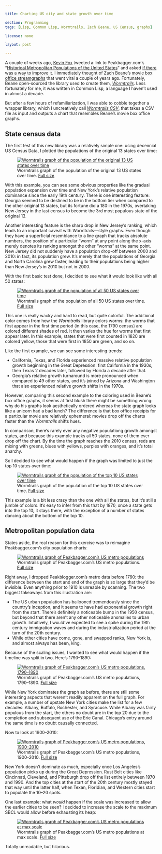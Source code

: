 ```yaml
---

title: Charting US city and state growth over time

section: Programming
tags: [Lisp, Common Lisp, Wormtrails, Zach Beane, US Census, graphs]

license: none

layout: post

---
```


A couple of weeks ago, [Kevin Fox][*] tweeted a link to Peakbagger.com’s “[Historical Metropolitan Populations of the United States][*]” and asked [if there was a way to improve it][*]. I immediately thought of [Zach Beane][*]’s [movie box office streamgraphs][*] that went viral a couple of years ago. Fortunately, Beane open-sourced the library used to create them, [*Wormtrails*][*]. Less fortunately for me, it was written in Common Lisp, a language I haven’t used in almost a decade.

But after a few hours of refamiliarization, I was able to cobble together a wrapper library, which I uncreatively call [*Wormtrails CSV*][*], that takes a CSV file as input and outputs a chart that resembles Beane’s movie box office graphs.

## State census data

The first test of this new library was a relatively simple one: using decennial US Census Data, I plotted the populations of the original 13 states over time:

<figure>
    <a href="original-13-states"><img src="/assets/images/wormtrails/states-original-13-thumb.png" alt="Wormtrails graph of the population of the original 13 US states over time"></a>
    <figcaption>Wormtrails graph of the population of the original 13 US states over time. <a href="original-13-states">Full size</a>.</figcaption>
</figure>

With this example, you can see some obvious properties like the gradual population expansion over time and New York’s relative population dominance since the early 19th century. There is one interesting feature: Georgia seemed to be destined to be in the bottom tier when compared to the other original 13 states, but its fortune did a 180 in the 1970s, overtaking New Jersey in the last census to become the 3rd most populous state of the original 13.

Another interesting feature is the sharp drop in New Jersey’s ranking, which leads to an important caveat with Wormtrails—style graphs. Even though they have a superficial resemblance to a line graph that tracks absolute numbers, the position of a particular “worm” at any point along the x-axis merely denotes its ranking amongst the other “worms” at the same point. New Jersey did not suddenly have a population drop-off between 2000 and 2010: in fact, its population grew. It’s merely that the populations of Georgia and North Carolina grew faster, leading to their populations being higher than New Jersey’s in 2010 but not in 2000.

With the first basic test done, I decided to see what it would look like with all 50 states:

<figure>
    <a href="all-states"><img src="/assets/images/wormtrails/states-thumb.png" alt="Wormtrails graph of the population of all 50 US states over time"></a>
    <figcaption>Wormtrails graph of the population of all 50 US states over time. <a href="all-states">Full size</a></figcaption>
</figure>

This one is really wacky and hard to read, but quite colorful. The additional color comes from how the *Wormtrails* library colors worms: the worms that first appear in the first time period (in this case, the 1790 census) are colored different shades of red. It then varies the hue for worms that first appear later. In this example, states that were first counted in 1820 are colored yellow, those that were first in 1850 are green, and so on.

Like the first example, we can see some interesting trends:

* California, Texas, and Florida experienced massive relative population growth beginning in the Great Depression: first California in the 1930s, then Texas 2 decades later, followed by Florida a decade after that.
* Georgia’s relative growth turnaround is more pronounced when compared to 49 other states, and it’s joined by Arizona and Washington that also experienced relative growth shifts in the 1970s.

However, comparing this second example to the coloring used in Beane‘s box office graphs, it seems at first blush there might be something wrong: why do his graphs look aesthetically ordered whereas the state graph looks like a unicorn had a bad lunch? The difference is that box office receipts for a particular movie are relatively ephemeral: movies drop off the charts faster than the *Wormtrails* shifts hues.

In comparison, there’s rarely ever any negative populationg growth amongst states, and because this example tracks all 50 states, none of them ever drop off the chart. By the time the graph reaches the 2010 census, reds are mixing with greens, blues with yellows, purples with oranges, and it’s total anarchy.

So I decided to see what would happen if the graph was limited to just the top 10 states over time:

<figure>
    <a href="top-10-states"><img src="/assets/images/wormtrails/states-top-10-thumb.png" alt="Wormtrails graph of the population of the top 10 US states over time"></a>
    <figcaption>Wormtrails graph of the population of the top 10 US states over time. <a href="top-10-states">Full size</a></figcaption>
</figure>

This example is a bit less crazy than the one with all the states, but it’s still a jumble of colors. It’s easy to infer from this that by 1870, once a state gets into the top 10, it stays there, with the exception of a number of states dancing about the bottom of the top 10.

## Metropolitan population data

States aside, the real reason for this exercise was to reimagine Peakbagger.com’s city population charts:

<figure>
    <a href="peakbagger-cities"><img src="/assets/images/wormtrails/peakbagger-cities-thumb.png" alt="Wormtrails graph of Peakbagger.com’s US metro populations"></a>
    <figcaption>Wormtrails graph of Peakbagger.com’s US metro populations. <a href="peakbagger-cities">Full size</a></figcaption>
</figure>

Right away, I dropped Peakblogger.com’s metro data before 1790: the difference between the start and end of the graph is so large that they’d be invisible. Even anything prior to 1910 is unreable by scanning. The two biggest takeaways from this illustration are:

* The US urban population has ballooned tremendously since the country’s inception, and it seems to have had exponential growth right from the start. There’s definitely a noticeable bump in the 1950 census, but beyond that there aren’t any other noticeable anomalies to urban growth. Intuitively, I would’ve expected to see a spike during the 19th century immigration waves and during the industrialization period at the turn of the 20th century.
* While other cities have come, gone, and swapped ranks, New York is, and almost always has been, king.

Because of the scaling issues, I wanted to see what would happen if the timeline was split in two. Here’s 1790–1890:

<figure>
    <a href="peakbagger-cities-1790-1890"><img src="/assets/images/wormtrails/peakbagger-cities-1790-1890-thumb.png" alt="Wormtrails graph of Peakbagger.com’s US metro populations, 1790–1890"></a>
    <figcaption>Wormtrails graph of Peakbagger.com’s US metro populations, 1790–1890. <a href="peakbagger-cities-1790-1890">Full size</a></figcaption>
</figure>

While New York dominates the graph as before, there are still some interesting aspects that weren’t readily apparent on the full graph. For example, a number of upstate New York cities make the list for a few decades: Albany, Buffalo, Rochester, and Syracuse. While Albany was fairly populous from the start, the others no doubt are in the top 20 due to the completion and subsequent use of the Erie Canal. Chicago’s entry around the same time is no doubt causally connected.

Now to look at 1900–2010:

<figure>
    <a href="peakbagger-cities-1900-2010"><img src="/assets/images/wormtrails/peakbagger-cities-1900-2010-thumb.png" alt="Wormtrails graph of Peakbagger.com’s US metro populations, 1900–2010"></a>
    <figcaption>Wormtrails graph of Peakbagger.com’s US metro populations, 1900–2010. <a href="peakbagger-cities-1900-2010">Full size</a></figcaption>
</figure>

New York doesn’t dominate as much, especially once Los Angeles’s population picks up during the Great Depression. Rust Belt cities like Cincinnati, Cleveland, and Pittsburgh drop off the list entirely between 1970 and 1990. And the top cities at the start of the 20th century mostly stayed that way until the latter half, when Texan, Floridian, and Western cities start to populate the 10–20 spots.

One last example: what *would* happen if the scale was increased to allow the earlier cities to be seen? I decided to increase the scale to the maximum SBCL would allow before exhausting its heap:

<figure>
    <a href="peakbagger-cities-full-scale"><img src="/assets/images/wormtrails/peakbagger-cities-full-scale-thumb.png" alt="Wormtrails graph of Peakbagger.com’s US metro populations at max scale"></a>
    <figcaption>Wormtrails graph of Peakbagger.com’s US metro populations at max scale. <a href="peakbagger-cities-full-scale">Full size</a></figcaption>
</figure>

Totally unreadable, but hilarious.

[*]: http://fury.com "Kevin Fox’s website"
[*]: http://www.peakbagger.com/pbgeog/histmetropop.aspx "Historical Metropolitan Populations of the United States"
[*]: https://twitter.com/kfury/status/424368704948686848 "Kevin Fox’s tweet about Peakbagger.com’s charts"
[*]: http://xach.com "Zach Beane’s website"
[*]: http://www.xach.com/moviecharts/ "Movie box office charts"
[*]: https://github.com/xach/wormtrails "Wormtrails repository on GitHub"
[*]: http://marktrapp.com/projects/wormtrails-csv/ "Wormtrails CSV project page"
